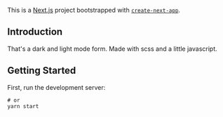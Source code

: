 This is a [Next.js](https://nextjs.org/) project bootstrapped with [`create-next-app`](https://github.com/vercel/next.js/tree/canary/packages/create-next-app).

## Introduction

<p>
  That's a dark and light mode form. Made with scss and a little javascript.
</p>

## Getting Started

First, run the development server:

```npm start
# or
yarn start
```
